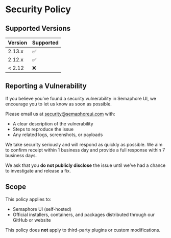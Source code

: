 # Security Policy

## Supported Versions


| Version | Supported          |
| ------- | ------------------ |
| 2.13.x  | :white_check_mark: |
| 2.12.x  | :white_check_mark: |
| < 2.12  | :x:                |

## Reporting a Vulnerability

If you believe you’ve found a security vulnerability in Semaphore UI, we encourage you to let us know as soon as possible.

Please email us at security@semaphoreui.com with:

- A clear description of the vulnerability
- Steps to reproduce the issue
- Any related logs, screenshots, or payloads

We take security seriously and will respond as quickly as possible. We aim to confirm receipt within 1 business day and provide a full response within 7 business days.

We ask that you **do not publicly disclose** the issue until we’ve had a chance to investigate and release a fix.

## Scope

This policy applies to:

- Semaphore UI (self-hosted)
- Official installers, containers, and packages distributed through our GitHub or website

This policy does **not** apply to third-party plugins or custom modifications.
